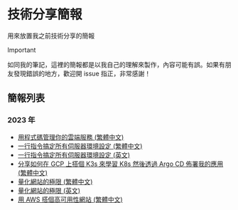 # 技術分享簡報

用來放置我之前技術分享的簡報

> [!IMPORTANT]
>
> 如同我的筆記，這裡的簡報都是以我自己的理解來製作，內容可能有誤。如果有朋友發現錯誤的地方，歡迎開 issue 指正，非常感謝！

## 簡報列表

### 2023 年

- [用程式碼管理你的雲端服務 (繁體中文)](2023/terraform-traditional-chinese.pdf)
- [一行指令搞定所有伺服器環境設定 (繁體中文)](2023/ansible-traditional-chinese.pdf)
- [一行指令搞定所有伺服器環境設定 (英文)](2023/ansible-english.pdf)
- [分享如何在 GCP 上搭個 K3s 來學習 K8s 然後透過 Argo CD 佈署我的應用 (繁體中文)](2023/k3s-argo-cd-traditional-chinese.pdf)
- [量化網站的極限 (繁體中文)](2023/k6-traditional-chinese.pdf)
- [量化網站的極限 (英文)](2023/k6-english.pdf)
- [用 AWS 搭個高可用性網站 (繁體中文)](2023/aws-high-availability.pdf)
